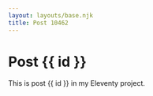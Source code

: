 ```yaml
---
layout: layouts/base.njk
title: Post 10462
---
```


# Post {{ id }}

This is post {{ id }} in my Eleventy project.
